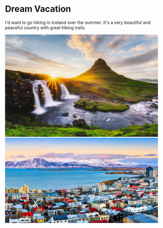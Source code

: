 # Dream Vacation 

I'd want to go hiking in Iceland over the summer. It's a very beautiful and peaceful country with great hiking trails.

![Iceland](iceland.jpg)
![Town in Iceland](town.jpg)
